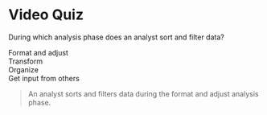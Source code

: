 # Video Quiz
During which analysis phase does an analyst sort and filter data?

Format and adjust   
Transform   
Organize    
Get input from others   

> An analyst sorts and filters data during the format and adjust analysis phase. 


